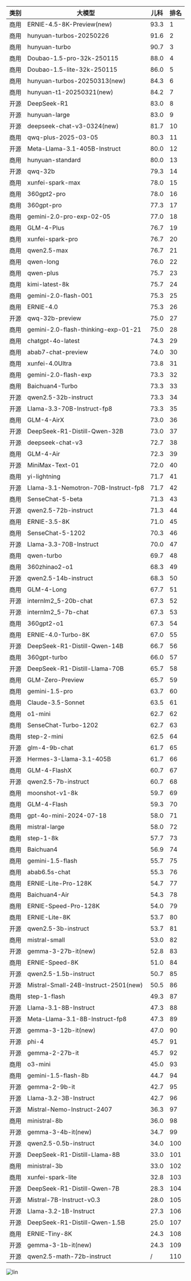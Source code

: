 
| 类别 | 大模型                         | 儿科 | 排名 |
|-----|------------------------------|---------|----|
|商用|ERNIE-4.5-8K-Preview(new)|93.3|1|
|商用|hunyuan-turbos-20250226|91.6|2|
|商用|hunyuan-turbo|90.7|3|
|商用|Doubao-1.5-pro-32k-250115|88.0|4|
|商用|Doubao-1.5-lite-32k-250115|86.0|5|
|商用|hunyuan-turbos-20250313(new)|84.3|6|
|商用|hunyuan-t1-20250321(new)|84.2|7|
|开源|DeepSeek-R1|83.0|8|
|开源|hunyuan-large|83.0|9|
|开源|deepseek-chat-v3-0324(new)|81.7|10|
|商用|qwq-plus-2025-03-05|80.3|11|
|开源|Meta-Llama-3.1-405B-Instruct|80.0|12|
|商用|hunyuan-standard|80.0|13|
|开源|qwq-32b|79.3|14|
|商用|xunfei-spark-max|78.0|15|
|商用|360gpt2-pro|78.0|16|
|商用|360gpt-pro|77.3|17|
|商用|gemini-2.0-pro-exp-02-05|77.0|18|
|商用|GLM-4-Plus|76.7|19|
|商用|xunfei-spark-pro|76.7|20|
|商用|qwen2.5-max|76.7|21|
|商用|qwen-long|76.0|22|
|商用|qwen-plus|75.7|23|
|商用|kimi-latest-8k|75.7|24|
|商用|gemini-2.0-flash-001|75.3|25|
|商用|ERNIE-4.0|75.3|26|
|开源|qwq-32b-preview|75.0|27|
|商用|gemini-2.0-flash-thinking-exp-01-21|75.0|28|
|商用|chatgpt-4o-latest|74.3|29|
|商用|abab7-chat-preview|74.0|30|
|商用|xunfei-4.0Ultra|73.8|31|
|商用|gemini-2.0-flash-exp|73.3|32|
|商用|Baichuan4-Turbo|73.3|33|
|开源|qwen2.5-32b-instruct|73.3|34|
|开源|Llama-3.3-70B-Instruct-fp8|73.3|35|
|商用|GLM-4-AirX|73.0|36|
|开源|DeepSeek-R1-Distill-Qwen-32B|73.0|37|
|开源|deepseek-chat-v3|72.7|38|
|商用|GLM-4-Air|72.3|39|
|开源|MiniMax-Text-01|72.0|40|
|商用|yi-lightning|71.7|41|
|开源|Llama-3.1-Nemotron-70B-Instruct-fp8|71.7|42|
|商用|SenseChat-5-beta|71.3|43|
|开源|qwen2.5-72b-instruct|71.3|44|
|商用|ERNIE-3.5-8K|71.0|45|
|商用|SenseChat-5-1202|70.3|46|
|开源|Llama-3.3-70B-Instruct|70.0|47|
|商用|qwen-turbo|69.7|48|
|商用|360zhinao2-o1|68.3|49|
|开源|qwen2.5-14b-instruct|68.3|50|
|商用|GLM-4-Long|67.7|51|
|开源|internlm2_5-20b-chat|67.3|52|
|开源|internlm2_5-7b-chat|67.3|53|
|商用|360gpt2-o1|67.3|54|
|商用|ERNIE-4.0-Turbo-8K|67.0|55|
|开源|DeepSeek-R1-Distill-Qwen-14B|66.7|56|
|商用|360gpt-turbo|66.0|57|
|开源|DeepSeek-R1-Distill-Llama-70B|65.7|58|
|商用|GLM-Zero-Preview|65.7|59|
|商用|gemini-1.5-pro|63.7|60|
|商用|Claude-3.5-Sonnet|63.5|61|
|商用|o1-mini|62.7|62|
|商用|SenseChat-Turbo-1202|62.7|63|
|商用|step-2-mini|62.5|64|
|开源|glm-4-9b-chat|61.7|65|
|开源|Hermes-3-Llama-3.1-405B|61.7|66|
|商用|GLM-4-FlashX|60.7|67|
|开源|qwen2.5-7b-instruct|60.7|68|
|商用|moonshot-v1-8k|59.7|69|
|商用|GLM-4-Flash|59.3|70|
|商用|gpt-4o-mini-2024-07-18|58.0|71|
|商用|mistral-large|58.0|72|
|商用|step-1-8k|57.7|73|
|商用|Baichuan4|56.9|74|
|商用|gemini-1.5-flash|55.7|75|
|商用|abab6.5s-chat|55.3|76|
|商用|ERNIE-Lite-Pro-128K|54.7|77|
|商用|Baichuan4-Air|54.3|78|
|商用|ERNIE-Speed-Pro-128K|54.0|79|
|商用|ERNIE-Lite-8K|53.7|80|
|开源|qwen2.5-3b-instruct|53.7|81|
|商用|mistral-small|53.0|82|
|开源|gemma-3-27b-it(new)|52.8|83|
|商用|ERNIE-Speed-8K|51.0|84|
|开源|qwen2.5-1.5b-instruct|50.7|85|
|开源|Mistral-Small-24B-Instruct-2501(new)|50.5|86|
|商用|step-1-flash|49.3|87|
|开源|Llama-3.1-8B-Instruct|47.3|88|
|开源|Meta-Llama-3.1-8B-Instruct-fp8|47.3|89|
|开源|gemma-3-12b-it(new)|47.0|90|
|开源|phi-4|45.7|91|
|开源|gemma-2-27b-it|45.7|92|
|商用|o3-mini|45.0|93|
|商用|gemini-1.5-flash-8b|44.7|94|
|开源|gemma-2-9b-it|42.7|95|
|开源|Llama-3.2-3B-Instruct|42.7|96|
|开源|Mistral-Nemo-Instruct-2407|36.3|97|
|商用|ministral-8b|36.0|98|
|开源|gemma-3-4b-it(new)|34.7|99|
|开源|qwen2.5-0.5b-instruct|34.0|100|
|开源|DeepSeek-R1-Distill-Llama-8B|33.0|101|
|商用|ministral-3b|33.0|102|
|商用|xunfei-spark-lite|32.8|103|
|开源|DeepSeek-R1-Distill-Qwen-7B|28.3|104|
|开源|Mistral-7B-Instruct-v0.3|28.0|105|
|开源|Llama-3.2-1B-Instruct|27.3|106|
|开源|DeepSeek-R1-Distill-Qwen-1.5B|25.0|107|
|商用|ERNIE-Tiny-8K|24.3|108|
|开源|gemma-3-1b-it(new)|24.3|109|
|开源|qwen2.5-math-72b-instruct|/|110|


![lin](../pic/儿科.png)
